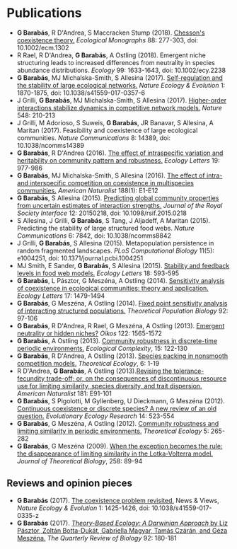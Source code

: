 Publications
============

* **G Barabás**, R D'Andrea, S Maccracken Stump (2018). [Chesson's coexistence theory.](./publications/chesson_final.pdf) *Ecological Monographs* 88: 277-303, doi: 10.1002/ecm.1302
* R Rael, R D'Andrea, **G Barabás**, A Ostling (2018). Emergent niche structuring leads to increased differences from neutrality in species abundance distributions. *Ecology* 99: 1633-1643, doi: 10.1002/ecy.2238
* **G Barabás**, MJ Michalska-Smith, S Allesina (2017). [Self-regulation and the stability of large ecological networks.](./publications/diagonal_final.pdf) *Nature Ecology & Evolution* 1: 1870-1875, doi: 10.1038/s41559-017-0357-6
* J Grilli, **G Barabás**, MJ Michalska-Smith, S Allesina (2017). [Higher-order interactions stabilize dynamics in competitive network models.](./publications/higherorder_final.pdf) *Nature* 548: 210-213
* J Grilli, M Adorioso, S Suweis, **G Barabás**, JR Banavar, S Allesina, A Maritan (2017). Feasibility and coexistence of large ecological communities. *Nature Communications* 8: 14389, doi: 10.1038/ncomms14389
* **G Barabás**, R D'Andrea (2016). [The effect of intraspecific variation and heritability on community pattern and robustness.](./publications/intravar_final.pdf) *Ecology Letters* 19: 977-986
* **G Barabás**, MJ Michalska-Smith, S Allesina (2016). [The effect of intra- and interspecific competition on coexistence in multispecies communities.](./publications/intrainter_final.pdf) *American Naturalist* 188(1): E1-E12
* **G Barabás**, S Allesina (2015). [Predicting global community properties from uncertain estimates of interaction strengths.](./publications/binnedmatrix_final.pdf) *Journal of the Royal Society Interface* 12: 20150218, doi: 10.1098/rsif.2015.0218
* S Allesina, J Grilli, **G Barabás**, S Tang, J Aljadeff, A Maritan (2015). Predicting the stability of large structured food webs. *Nature Communications* 6: 7842, doi: 10.1038/ncomms8842
* J Grilli, **G Barabás**, S Allesina (2015). Metapopulation persistence in random fragmented landscapes. *PLoS Computational Biology* 11(5): e1004251, doi: 10.1371/journal.pcbi.1004251
* MJ Smith, E Sander, **G Barabás**, S Allesina (2015). [Stability and feedback levels in food web models.](./publications/neutelcomment_final.pdf) *Ecology Letters* 18: 593-595
* **G Barabás**, L Pásztor, G Meszéna, A Ostling (2014). [Sensitivity analysis of coexistence in ecological communities: theory and application.](./publications/cwsa_final.pdf) *Ecology Letters* 17: 1479-1494
* **G Barabás**, G Meszéna, A Ostling (2014). [Fixed point sensitivity analysis of interacting structured populations.](./publications/structrob_final.pdf) *Theoretical Population Biology* 92: 97-106
* **G Barabás**, R D'Andrea, R Rael, G Meszéna, A Ostling (2013). [Emergent neutrality or hidden niches?](./publications/vergnon_final.pdf) *Oikos* 122: 1565-1572
* **G Barabás**, A Ostling (2013). [Community robustness in discrete-time periodic environments.](./publications/disc_final.pdf) *Ecological Complexity*, 15: 122-130
* **G Barabás**, R D'Andrea, A Ostling (2013). [Species packing in nonsmooth competition models.](./publications/kinky_final.pdf) *Theoretical Ecology*, 6: 1-19
* R D'Andrea, **G Barabás**, A Ostling (2013).[Revising the tolerance-fecundity trade-off; or, on the consequences of discontinuous resource use for limiting similarity, species diversity, and trait dispersion.](./publications/tfm_final.pdf) *American Naturalist* 181: E91-101
* **G Barabás**, S Pigolotti, M Gyllenberg, U Dieckmann, G Meszéna (2012). [Continuous coexistence or discrete species? A new review of an old question.](./publications/contcoex_final.pdf) *Evolutionary Ecology Research* 14: 523-554
* **G Barabás**, G Meszéna, A Ostling (2012). [Community robustness and limiting similarity in periodic environments.](./publications/cycle_final.pdf) *Theoretical Ecology* 5: 265-282
* **G Barabás**, G Meszéna (2009). [When the exception becomes the rule: the disappearance of limiting similarity in the Lotka-Volterra model.](./publications/packing_final.pdf) *Journal of Theoretical Biology*, 258: 89-94

Reviews and opinion pieces
--------------------------

* **G Barabás** (2017). [The coexistence problem revisited.](./publications/news_and_views.pdf) News & Views, *Nature Ecology & Evolution* 1: 1425-1426, doi: 10.1038/s41559-017-0335-z
* **G Barabás** (2017). [*Theory-Based Ecology: A Darwinian Approach* by Liz Pásztor, Zoltán Botta-Dukát, Gabriella Magyar, Tamás Czárán, and Géza Meszéna.](./publications/review.pdf) *The Quarterly Review of Biology* 92: 180-181
